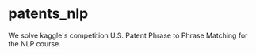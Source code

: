 # patents_nlp
We solve kaggle's competition U.S. Patent Phrase to Phrase Matching for the NLP course.
